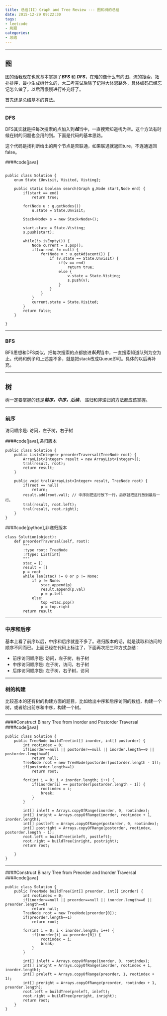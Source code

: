 ```yaml
---
title: 总结(II) Graph and Tree Review --- 图和树的总结
date: 2015-12-29 09:22:30
tags:
- leetcode
- 刷题
categories:
- 总结
---
```

***
## 图
图的话我现在也就基本掌握了***BFS*** 和 ***DFS***，在难的像什么有向图，流的搜索，拓扑排序，最小生成树什么的，大二考完试后除了记得大体思路外，具体编码已经忘记怎么做了。以后再慢慢进行补充好了。

首先还是总结基本的算法。
***
### DFS
DFS其实就是把每次搜索的点加入到***栈***当中，一直搜索知道栈为空。这个方法有时候在树的问题也会用的到。下面是代码的基本思路。

这个代码是找判断给出的两个节点是否联通，如果联通就返回ture，不连通返回false。

####code[java]
```

public class Solution {
	enum State {Unvisit, Visited, Visting};

	public static boolean search(Graph g,Node start,Node end) {
		if(start == end)
			return true;

		for(Node u : g.getNodes())
			u.state = State.Unvisit;

		Stack<Node> s = new Stack<Node>();

		start.state = State.Visting;
		s.push(start);

		while(!s.isEmpty()) {
			Node current = s.pop();
			if(current != null) {
				for(Node v : u.getAdjacent()) {
					if (v.state == State.Unvisit) {
						if(v == end)
							return true;
						else {
							v.state = State.Visting;
							s.push(v);
						}
					}
				}
			}
			current.state = State.Visited;
		}
		return false;
	}

}

```

***
### BFS
BFS思想和DFS类似，把每次搜索的点都放进***队列***当中，一直搜索知道队列为空为止。代码和例子和上述差不多，就是把stack改成Queue即可。具体的以后再补充。

***
## 树
树一定要掌握的还是***前序，中序，后续***， 递归和非递归的方法都应该掌握。

***
### 前序

访问顺序是: 访问，左子树，右子树

####code[java],递归版本
```
public class Solution {
    public List<Integer> preorderTraversal(TreeNode root) {
        ArrayList<Integer> result = new ArrayList<Integer>();
        tral(result, root);
        return result;
    }
    
    public void tral(ArrayList<Integer> result, TreeNode root) {
        if(root == null)
            return;
        result.add(root.val); // 中序则把这行放下一行，后序就把这行放到最后一行。
        tral(result, root.left);
        tral(result, root.right);
    }
}

```

####code[python],非递归版本

```
class Solution(object):
    def preorderTraversal(self, root):
        """
        :type root: TreeNode
        :rtype: List[int]
        """
        stac = []
        result = []
        p = root
        while len(stac) != 0 or p != None:
            if p != None:
                stac.append(p)
                result.append(p.val)
                p = p.left
            else:
                top =stac.pop()
                p = top.right
        return result
```

***
### 中序和后序
基本上看了前序以后，中序和后序就差不多了。递归版本的话，就是读取和访问的顺序不同而已。上面已经在代码上标注了，下面再次把三种方式总结：

* 前序访问顺序是: 访问，左子树，右子树
* 中序访问顺序是: 左子树，访问，右子树
* 后序访问顺序是: 左子树，右子树，访问

***
### 树的构建
比较基本的还有树的构建方面的题目，比如给出中序和后序访问的数组，构建一个树，或者给出前序和中序，构建一个树。

***
####Construct Binary Tree from Inorder and Postorder Traversal
####code[java] 

```
public class Solution {
    public TreeNode buildTree(int[] inorder, int[] postorder) {
        int rootindex = 0;
        if(inorder==null || postorder==null || inorder.length==0 || postorder.length==0) 
            return null;
        TreeNode root = new TreeNode(postorder[postorder.length - 1]);
        if(postorder.length==1) 
            return root;
            
        for(int i = 0; i < inorder.length; i++) {
            if(inorder[i] == postorder[postorder.length - 1]) {
                rootindex = i;
                break;
            }
        }
        
        int[] inleft = Arrays.copyOfRange(inorder, 0, rootindex);
        int[] inright = Arrays.copyOfRange(inorder, rootindex + 1, inorder.length);
        int[] postleft = Arrays.copyOfRange(postorder, 0, rootindex);
        int[] postright = Arrays.copyOfRange(postorder, rootindex, postorder.length - 1);
        root.left = buildTree(inleft, postleft);
        root.right = buildTree(inright, postright);
        return root;
        
    }
}
```

***
####Construct Binary Tree from Preorder and Inorder Traversal
####code[java] 
```
public class Solution {
    public TreeNode buildTree(int[] preorder, int[] inorder) {
        int rootindex = 0;
        if(inorder==null || preorder==null || inorder.length==0 || preorder.length==0) 
            return null;
        TreeNode root = new TreeNode(preorder[0]);
        if(preorder.length==1) 
            return root;
            
        for(int i = 0; i < inorder.length; i++) {
            if(inorder[i] == preorder[0]) {
                rootindex = i;
                break;
            }
        }
        
        int[] inleft = Arrays.copyOfRange(inorder, 0, rootindex);
        int[] inright = Arrays.copyOfRange(inorder, rootindex + 1, inorder.length);
        int[] preleft = Arrays.copyOfRange(preorder, 1, rootindex + 1);
        int[] preright = Arrays.copyOfRange(preorder, rootindex + 1, preorder.length);
        root.left = buildTree(preleft, inleft);
        root.right = buildTree(preright, inright);
        return root;
    }
}
```

